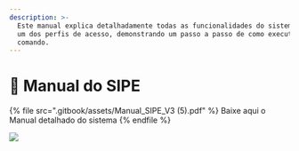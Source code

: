 ```yaml
---
description: >-
  Este manual explica detalhadamente todas as funcionalidades do sistema em cada
  um dos perfis de acesso, demonstrando um passo a passo de como executar cada
  comando.
---
```


# 📖 Manual do SIPE

{% file src=".gitbook/assets/Manual_SIPE_V3 (5).pdf" %}
Baixe aqui o Manual detalhado do sistema
{% endfile %}

![](https://www.sipe.mg.gov.br/images/logo\_sipe.svg)

